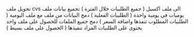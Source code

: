 تحويل ملف cvs الى ملف اكسيل ( جميع الطلبيات خلال الفترة )
تجميع بيانات ملف يوميات فى يومية واحدة ( الطلبيات الفعلية )
دمج البيانات من ملف مع ملف اليومية ( الطلبيات المطلوب تنفذها واضافة السعر )
دمج جميع الملفات للحصول على ملف واحد يحتوى على الطلبيات المراد تنفيذها ( الحصول على ملف بسيط )


